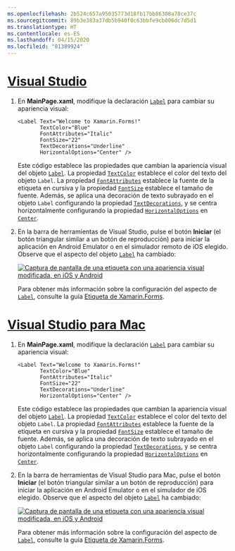 ```yaml
---
ms.openlocfilehash: 2b524c657a95035773d18fb17bb86308a78ce37c
ms.sourcegitcommit: 89b3e383a37db5b940f0c63bbfe9cb806dc7d5d1
ms.translationtype: HT
ms.contentlocale: es-ES
ms.lasthandoff: 04/15/2020
ms.locfileid: "81389924"
---
```

# <a name="visual-studio"></a>[Visual Studio](#tab/vswin)

1. En **MainPage.xaml**, modifique la declaración [`Label`](xref:Xamarin.Forms.Label) para cambiar su apariencia visual:

    ```xaml
    <Label Text="Welcome to Xamarin.Forms!"
           TextColor="Blue"
           FontAttributes="Italic"
           FontSize="22"
           TextDecorations="Underline"
           HorizontalOptions="Center" />
    ```

    Este código establece las propiedades que cambian la apariencia visual del objeto [`Label`](xref:Xamarin.Forms.Label). La propiedad [`TextColor`](xref:Xamarin.Forms.Label.TextColor) establece el color del texto del objeto `Label`. La propiedad [`FontAttributes`](xref:Xamarin.Forms.Label.FontAttributes) establece la fuente de la etiqueta en cursiva y la propiedad [`FontSize`](xref:Xamarin.Forms.Label.FontSize) establece el tamaño de fuente. Además, se aplica una decoración de texto subrayado en el objeto `Label` configurando la propiedad [`TextDecorations`](xref:Xamarin.Forms.Label.TextDecorations), y se centra horizontalmente configurando la propiedad [`HorizontalOptions`](xref:Xamarin.Forms.View.HorizontalOptions) en [`Center`](xref:Xamarin.Forms.LayoutOptions.Center).

1. En la barra de herramientas de Visual Studio, pulse el botón **Iniciar** (el botón triangular similar a un botón de reproducción) para iniciar la aplicación en Android Emulator o en el simulador remoto de iOS elegido. Observe que el aspecto del objeto [`Label`](xref:Xamarin.Forms.Label) ha cambiado:

    [![Captura de pantalla de una etiqueta con una apariencia visual modificada, en iOS y Android](../images/change-label-appearance.png "Etiqueta con apariencia cambiada")](../images/change-label-appearance-large.png#lightbox "Etiqueta con apariencia cambiada")

    Para obtener más información sobre la configuración del aspecto de [`Label`](xref:Xamarin.Forms.Label), consulte la guía [Etiqueta de Xamarin.Forms](~/xamarin-forms/user-interface/text/label.md).

# <a name="visual-studio-for-mac"></a>[Visual Studio para Mac](#tab/vsmac)

1. En **MainPage.xaml**, modifique la declaración [`Label`](xref:Xamarin.Forms.Label) para cambiar su apariencia visual:

    ```xaml
    <Label Text="Welcome to Xamarin.Forms!"
           TextColor="Blue"
           FontAttributes="Italic"
           FontSize="22"
           TextDecorations="Underline"
           HorizontalOptions="Center" />
    ```

    Este código establece las propiedades que cambian la apariencia visual del objeto [`Label`](xref:Xamarin.Forms.Label). La propiedad [`TextColor`](xref:Xamarin.Forms.Label.TextColor) establece el color del texto del objeto `Label`. La propiedad [`FontAttributes`](xref:Xamarin.Forms.Label.FontAttributes) establece la fuente de la etiqueta en cursiva y la propiedad [`FontSize`](xref:Xamarin.Forms.Label.FontSize) establece el tamaño de fuente. Además, se aplica una decoración de texto subrayado en el objeto `Label` configurando la propiedad [`TextDecorations`](xref:Xamarin.Forms.Label.TextDecorations), y se centra horizontalmente configurando la propiedad [`HorizontalOptions`](xref:Xamarin.Forms.View.HorizontalOptions) en [`Center`](xref:Xamarin.Forms.LayoutOptions.Center).

1. En la barra de herramientas de Visual Studio para Mac, pulse el botón **Iniciar** (el botón triangular similar a un botón de reproducción) para iniciar la aplicación en Android Emulator o en el simulador de iOS elegido. Observe que el aspecto del objeto [`Label`](xref:Xamarin.Forms.Label) ha cambiado:

    [![Captura de pantalla de una etiqueta con una apariencia visual modificada, en iOS y Android](../images/change-label-appearance.png "Etiqueta con apariencia cambiada")](../images/change-label-appearance-large.png#lightbox "Etiqueta con apariencia cambiada")

    Para obtener más información sobre la configuración del aspecto de [`Label`](xref:Xamarin.Forms.Label), consulte la guía [Etiqueta de Xamarin.Forms](~/xamarin-forms/user-interface/text/label.md).
